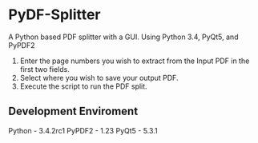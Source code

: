 PyDF-Splitter
=============

A Python based PDF splitter with a GUI. Using Python 3.4, PyQt5, and PyPDF2

1. Enter the page numbers you wish to extract from the Input PDF in the first two fields.
2. Select where you wish to save your output PDF.
3. Execute the script to run the PDF split.

Development Enviroment
----------------------
Python - 3.4.2rc1
PyPDF2 - 1.23
PyQt5 - 5.3.1
